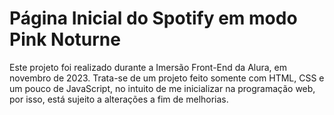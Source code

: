 # Página Inicial do Spotify em modo Pink Noturne
Este projeto foi realizado durante a Imersão Front-End da Alura, em novembro de 2023. Trata-se de um projeto feito somente com HTML, CSS e um pouco de JavaScript, no intuito de me inicializar na programação web, por isso, está sujeito a alterações a fim de melhorias.

